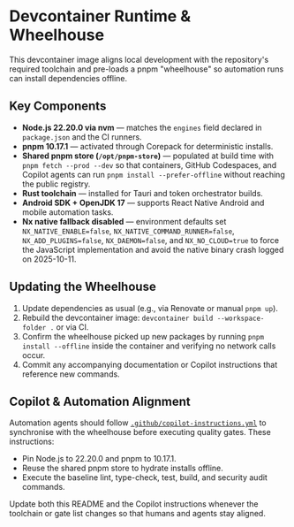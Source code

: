 # Devcontainer Runtime & Wheelhouse

This devcontainer image aligns local development with the repository's required toolchain and
pre-loads a pnpm "wheelhouse" so automation runs can install dependencies offline.

## Key Components

- **Node.js 22.20.0 via nvm** — matches the `engines` field declared in `package.json` and the CI
  runners.
- **pnpm 10.17.1** — activated through Corepack for deterministic installs.
- **Shared pnpm store (`/opt/pnpm-store`)** — populated at build time with `pnpm fetch --prod --dev`
  so that containers, GitHub Codespaces, and Copilot agents can run `pnpm install --prefer-offline` without
  reaching the public registry.
- **Rust toolchain** — installed for Tauri and token orchestrator builds.
- **Android SDK + OpenJDK 17** — supports React Native Android and mobile automation tasks.
- **Nx native fallback disabled** — environment defaults set `NX_NATIVE_ENABLE=false`, `NX_NATIVE_COMMAND_RUNNER=false`,
  `NX_ADD_PLUGINS=false`, `NX_DAEMON=false`, and `NX_NO_CLOUD=true` to force the JavaScript implementation
  and avoid the native binary crash logged on 2025-10-11.

## Updating the Wheelhouse

1. Update dependencies as usual (e.g., via Renovate or manual `pnpm up`).
2. Rebuild the devcontainer image: `devcontainer build --workspace-folder .` or via CI.
3. Confirm the wheelhouse picked up new packages by running `pnpm install --offline` inside the
   container and verifying no network calls occur.
4. Commit any accompanying documentation or Copilot instructions that reference new commands.

## Copilot & Automation Alignment

Automation agents should follow [`.github/copilot-instructions.yml`](../../../.github/copilot-instructions.yml)
to synchronise with the wheelhouse before executing quality gates. These instructions:

- Pin Node.js to 22.20.0 and pnpm to 10.17.1.
- Reuse the shared pnpm store to hydrate installs offline.
- Execute the baseline lint, type-check, test, build, and security audit commands.

Update both this README and the Copilot instructions whenever the toolchain or gate list changes so
that humans and agents stay aligned.

